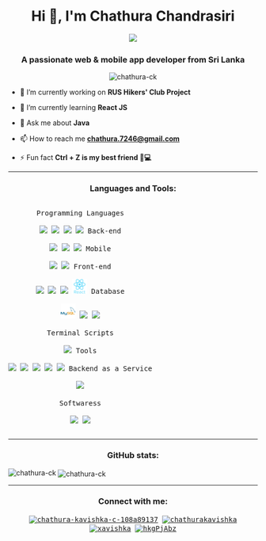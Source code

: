 <h1 align="center">Hi 👋, I'm Chathura Chandrasiri</h1>
<p align="center">
  <a href="https://github.com/DenverCoder1/readme-typing-svg"><img src="https://readme-typing-svg.herokuapp.com?&font=IBM+Plex+Sans&color=abcdef&size=20&center=true&vCenter=true&width=1000&lines=Welcome+to+my+GitHub+Profile!;I'm+a+Computer+Science+enthusiast;I'm+also+studying+Cloud+Engineering+and+Network+Engineering" /></a>
</p>
<h3 align="center">A passionate web & mobile app developer from Sri Lanka</h3>

<p align="center"> <img src="https://komarev.com/ghpvc/?username=chathura-ck&label=Profile%20views&color=0e75b6&style=flat" alt="chathura-ck" /> </p>

- 🔭 I’m currently working on **RUS Hikers' Club Project**

- 🌱 I’m currently learning **React JS**

- 💬 Ask me about **Java**

- 📫 How to reach me **chathura.7246@gmail.com**

- ⚡ Fun fact **Ctrl + Z is my best friend 🔄💻**

---

<h3 align="center">Languages and Tools:</h3>
<p style="display: inline-block;" align="center">
  <kbd>
    <kbd>Programming Languages</kbd>
    <br>
    <br>
    <img width="30px" src="https://cdn.jsdelivr.net/gh/devicons/devicon/icons/java/java-plain.svg" />
    <img width="30px" src="https://cdn.jsdelivr.net/gh/devicons/devicon/icons/javascript/javascript-plain.svg" />
    <img width="30px" src="https://cdn.jsdelivr.net/gh/devicons/devicon/icons/php/php-plain.svg" /> 
    <img width="30px" src="https://cdn.jsdelivr.net/gh/devicons/devicon/icons/python/python-plain.svg" />  
    
  </kbd>
  <kbd>
    <kbd>Back-end</kbd>
    <br>
    <br>
    <img width="30px" src="https://cdn.jsdelivr.net/gh/devicons/devicon/icons/nodejs/nodejs-original.svg" />
    <img width="30px" src="https://cdn.jsdelivr.net/gh/devicons/devicon/icons/express/express-original.svg" />
    <img width="30px" src="https://www.vectorlogo.zone/logos/springio/springio-icon.svg" />
  </kbd>
   <kbd>
    <kbd>Mobile</kbd>
    <br>
    <br>
    <img width="30px" src="https://cdn.jsdelivr.net/gh/devicons/devicon/icons/android/android-original.svg" />
    <img width="30px" src="https://cdn.jsdelivr.net/gh/devicons/devicon/icons/flutter/flutter-plain.svg" />
  </kbd>
  <kbd>
    <kbd>Front-end</kbd>
    <br>
    <br>
    <img width="30px" src="https://cdn.jsdelivr.net/gh/devicons/devicon/icons/html5/html5-original.svg" /> 
    <img width="30px" src="https://cdn.jsdelivr.net/gh/devicons/devicon/icons/css3/css3-plain.svg" /> 
    <img width="30px" src="https://cdn.jsdelivr.net/gh/devicons/devicon/icons/bootstrap/bootstrap-plain.svg" /> 
    <img width="30px" src="https://raw.githubusercontent.com/devicons/devicon/master/icons/react/react-original-wordmark.svg" />
  </kbd>
  <kbd>
    <kbd>Database</kbd>
    <br>
    <br>
    <img width="30px" src="https://raw.githubusercontent.com/devicons/devicon/master/icons/mysql/mysql-original-wordmark.svg" />
    <img width="30px" src="https://cdn.jsdelivr.net/gh/devicons/devicon/icons/mongodb/mongodb-plain.svg" />
    <img width="30px" src="https://cdn.jsdelivr.net/gh/devicons/devicon/icons/postgresql/postgresql-plain.svg" />
  </kbd>
  <br>
  <br>
  <kbd>
    <kbd>Terminal Scripts</kbd>
    <br>
    <br>
    <img width="30px" src="https://cdn.jsdelivr.net/gh/devicons/devicon/icons/bash/bash-original.svg" />
   
  </kbd>
  <kbd>
    <kbd>Tools</kbd>
    <br>
    <br>
    <img width="30px" src="https://cdn.jsdelivr.net/gh/devicons/devicon/icons/vscode/vscode-original.svg" />
    <img width="30px" src="https://cdn.jsdelivr.net/gh/devicons/devicon/icons/intellij/intellij-original.svg" />
    <img width="30px" src="https://cdn.jsdelivr.net/gh/devicons/devicon/icons/jupyter/jupyter-original.svg" />
    <img width="30px" src="https://cdn.jsdelivr.net/gh/devicons/devicon/icons/pycharm/pycharm-original.svg" />
    <img width="30px" src="https://cdn.jsdelivr.net/gh/devicons/devicon/icons/androidstudio/androidstudio-plain.svg" />
  </kbd>
   <kbd>
     <kbd>Backend as a Service</kbd>
    <br>
    <br>
    <img width="30px" src="https://cdn.jsdelivr.net/gh/devicons/devicon/icons/firebase/firebase-original.svg" />
  </kbd>
    <br>
    <br>
   <kbd> 
     <kbd>Softwaress</kbd>
    <br>
    <br>
    <img width="30px" src="https://cdn.jsdelivr.net/gh/devicons/devicon/icons/postman/postman-original.svg" />
    <img width="30px" src="https://cdn.jsdelivr.net/gh/devicons/devicon/icons/figma/figma-original.svg" />
  </kbd>
  </p>
   
---

<h3 align="center">GitHub stats:</h3>   
<p><img align="left" src="https://github-readme-stats.vercel.app/api/top-langs?username=chathura-ck&show_icons=true&theme=tokyonight&locale=en&layout=compact" alt="chathura-ck" /></p>
<p>&nbsp;<img align="center" src="https://github-readme-stats.vercel.app/api?username=chathura-ck&show_icons=true&theme=tokyonight&locale=en" alt="chathura-ck" /></p>

---
<h3 align="center">Connect with me:</h3>
<p align="center">
<kbd>
  <a href="https://linkedin.com/in/chathura-kavishka-c-108a89137" target="blank"><img align="center" src="https://raw.githubusercontent.com/rahuldkjain/github-profile-readme-generator/master/src/images/icons/Social/linked-in-alt.svg" alt="chathura-kavishka-c-108a89137" height="30" width="40" /></a>
  <a href="https://fb.com/chathurakavishka" target="blank"><img align="center" src="https://raw.githubusercontent.com/rahuldkjain/github-profile-readme-generator/master/src/images/icons/Social/facebook.svg" alt="chathurakavishka" height="30" width="40" /></a>
  <a href="https://www.youtube.com/c/xavishka" target="blank"><img align="center" src="https://raw.githubusercontent.com/rahuldkjain/github-profile-readme-generator/master/src/images/icons/Social/youtube.svg" alt="xavishka" height="30" width="40" /></a>
  <a href="https://discord.gg/hkgPjAbz" target="blank"><img align="center" src="https://raw.githubusercontent.com/rahuldkjain/github-profile-readme-generator/master/src/images/icons/Social/discord.svg" alt="hkgPjAbz" height="30" width="40" /></a>
</kbd>  
</p>
